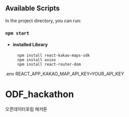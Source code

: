 ## Available Scripts

In the project directory, you can run:
### `npm start`

- #### installed Library

        npm install react-kakao-maps-sdk
        npm install axios
        npm install react-router-dom

.env 
REACT_APP_KAKAO_MAP_API_KEY=YOUR_API_KEY

# ODF_hackathon
오픈데이터포럼 해커톤